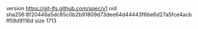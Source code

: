 version https://git-lfs.github.com/spec/v1
oid sha256:8f20446a5dc85c0b2b91809d73dee64d44443f6be6d27a5fce4acbff59d9116d
size 1713
